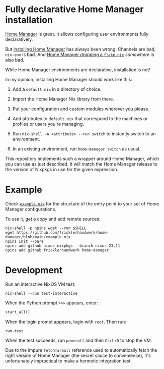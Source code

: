 # Fully declarative Home Manager installation

[Home Manager](https://github.com/nix-community/home-manager/) is great.
It allows configuring user environments fully declaratively.

But [installing Home Manager](https://github.com/nix-community/home-manager/blob/d634c3abafa454551f2083b054cd95c3f287be61/docs/manual/installation/standalone.md) has always been wrong:
Channels are bad, `nix-env` is bad.
And [Home Manager dropping a `flake.nix`](https://github.com/nix-community/home-manager/blob/d634c3abafa454551f2083b054cd95c3f287be61/home-manager/home-manager#L417-L445) *somewhere* is also bad.

While Home Manager environments are declarative, installation is not!

In my opinion, installing Home Manager should work like this:

1. Add a `default.nix` in a directory of choice.

2. Import the Home Manager Nix library from there.

3. Put your configuration and custom modules wherever you please.

4. Add attributes to `default.nix` that correspond to the machines or profiles or users you're managing.

5. Run `nix-shell -A <attribute> --run switch` to instantly switch to an environment.

6. In an existing environment, run `home-manager switch` as usual.

This repository implements such a wrapper around Home Manager, which you can use as just described.
It will match the Home Manager release to the version of Nixpkgs in use for the given expression.

# Example


Check [`example.nix`](./example.nix) for the structure of the entry point to your set of Home Manager configurations.

To use it, get a copy and add remote sources:

```console
nix-shell -p npins wget --run $SHELL
wget https://github.com/fricklerhandwerk/home-damager/blob/main/example.nix
npins init --bare
npins add github nixos nixpkgs --branch nixos-23.11
npins add github fricklerhandwerk home-damager
```

# Development

Run an interactive NixOS VM test:

```console
nix-shell --run test-interactive
```

When the Python prompt `>>>` appears, enter:

```python
start_all()
```

When the login prompt appears, login with `root`.
Then run:

```console
run-test
```

When the test succeeds, run `poweroff` and then `Ctrl`+`D` to stop the VM.

Due to the impure `fetchTarball` reference used to automatically fetch the right version of Home Manager (the secret sauce to convenience), it's unfortunately impractical to make a hermetic integration test.
